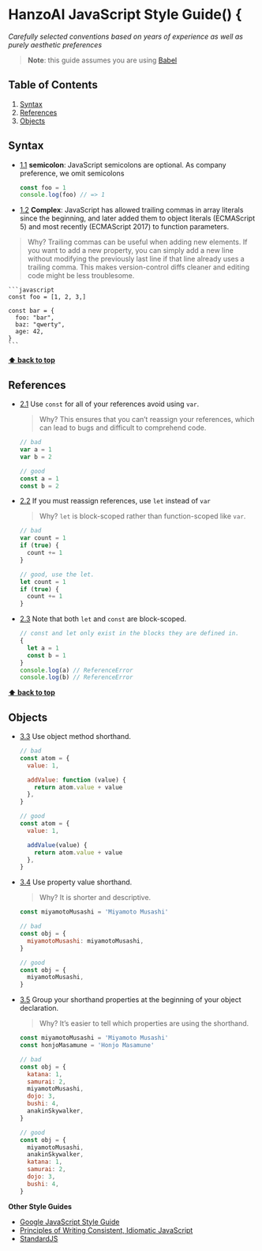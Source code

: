 # HanzoAI JavaScript Style Guide() {

*Carefully selected conventions based on years of experience as well as purely aesthetic preferences*

> **Note**: this guide assumes you are using [Babel](https://babeljs.io)

## Table of Contents

  1. [Syntax](#syntax)
  1. [References](#references)
  1. [Objects](#objects)

## Syntax

  <a name="syntax--semicolon"></a><a name="1.1"></a>
  - [1.1](syntax--semicolon) **semicolon**: JavaScript semicolons are optional. As company preference, we omit semicolons

    ```javascript
    const foo = 1
    console.log(foo) // => 1
    ```
  <a name="syntax--complex"></a><a name="1.2"></a>
  - [1.2](#syntax--trailing-comma)  **Complex**: JavaScript has allowed trailing commas in array literals since the beginning, and later added them to object literals (ECMAScript 5) and most recently (ECMAScript 2017) to function parameters.

  >Why? Trailing commas can be useful when adding new elements. If you want to add a new property, you can simply add a new line without modifying the previously last line if that line already uses a trailing comma. This makes version-control diffs cleaner and editing code might be less troublesome.

    ```javascript
    const foo = [1, 2, 3,]

    const bar = {
      foo: "bar",
      baz: "qwerty",
      age: 42,
    }
    ```

**[⬆ back to top](#table-of-contents)**

## References

  <a name="references--prefer-const"></a><a name="2.1"></a>
  - [2.1](#references--prefer-const) Use `const` for all of your references avoid using `var`.

    > Why? This ensures that you can’t reassign your references, which can lead to bugs and difficult to comprehend code.

    ```javascript
    // bad
    var a = 1
    var b = 2

    // good
    const a = 1
    const b = 2
    ```

  <a name="references--disallow-var"></a><a name="2.2"></a>
  - [2.2](#references--disallow-var) If you must reassign references, use `let` instead of `var`

    > Why? `let` is block-scoped rather than function-scoped like `var`.

    ```javascript
    // bad
    var count = 1
    if (true) {
      count += 1
    }

    // good, use the let.
    let count = 1
    if (true) {
      count += 1
    }
    ```

  <a name="references--block-scope"></a><a name="2.3"></a>
  - [2.3](#references--block-scope) Note that both `let` and `const` are block-scoped.

    ```javascript
    // const and let only exist in the blocks they are defined in.
    {
      let a = 1
      const b = 1
    }
    console.log(a) // ReferenceError
    console.log(b) // ReferenceError
    ```

**[⬆ back to top](#table-of-contents)**

## Objects

  <a name="es6-object-shorthand"></a><a name="3.1"></a>
  - [3.3](#es6-object-shorthand) Use object method shorthand.

    ```javascript
    // bad
    const atom = {
      value: 1,

      addValue: function (value) {
        return atom.value + value
      },
    }

    // good
    const atom = {
      value: 1,

      addValue(value) {
        return atom.value + value
      },
    }
    ```

  <a name="es6-object-concise"></a><a name="3.2"></a>
  - [3.4](#es6-object-concise) Use property value shorthand.

    > Why? It is shorter and descriptive.

    ```javascript
    const miyamotoMusashi = 'Miyamoto Musashi'

    // bad
    const obj = {
      miyamotoMusashi: miyamotoMusashi,
    }

    // good
    const obj = {
      miyamotoMusashi,
    }
    ```

  <a name="objects--grouped-shorthand"></a><a name="3.3"></a>
  - [3.5](#objects--grouped-shorthand) Group your shorthand properties at the beginning of your object declaration.

    > Why? It’s easier to tell which properties are using the shorthand.

    ```javascript
    const miyamotoMusashi = 'Miyamoto Musashi'
    const honjoMasamune = 'Honjo Masamune'

    // bad
    const obj = {
      katana: 1,
      samurai: 2,
      miyamotoMusashi,
      dojo: 3,
      bushi: 4,
      anakinSkywalker,
    }

    // good
    const obj = {
      miyamotoMusashi,
      anakinSkywalker,
      katana: 1,
      samurai: 2,
      dojo: 3,
      bushi: 4,
    }
    ```
**Other Style Guides**

  - [Google JavaScript Style Guide](https://google.github.io/styleguide/jsguide.html)
  - [Principles of Writing Consistent, Idiomatic JavaScript](https://github.com/rwaldron/idiomatic.js)
  - [StandardJS](https://standardjs.com)

